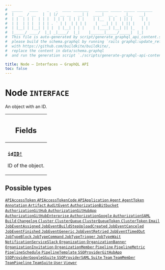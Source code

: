 ```yaml
---
#  _____   ____    _   _  ____ _______   ______ _____ _____ _______
#  |  __  / __   |  | |/ __ __   __| |  ____|  __ _   _|__   __|
#  | |  | | |  | | |  | | |  | | | |    | |__  | |  | || |    | |
#  | |  | | |  | | | . ` | |  | | | |    |  __| | |  | || |    | |
#  | |__| | |__| | | |  | |__| | | |    | |____| |__| || |_   | |
#  |_____/ ____/  |_| _|____/  |_|    |______|_____/_____|  |_|
#  This file is auto-generated by script/generate_graphql_api_content.sh,
#  please build the schema.graphql by running `rails graphql:update_reference_schema`
#  with https://github.com/buildkite/buildkite/,
#  replace the content in data/schema.graphql
#  and run the generation script `./scripts/generate-graphql-api-content.sh`.

title: Node – Interfaces – GraphQL API
toc: false
---
```

<!-- vale off -->
<h1 class="has-pills" data-algolia-exclude>
  Node
  <span class="pill pill--interface pill--normal-case pill--large"><code>INTERFACE</code></span>
</h1>
<!-- vale on -->


An object with an ID.

<table class="responsive-table responsive-table--single-column-rows">
  <thead>
    <th>
      <h2 data-algolia-exclude>Fields</h2>
    </th>
  </thead>
  <tbody>
    <tr><td><h3 class="is-small has-pills"><code>id</code><a href="/docs/apis/graphql/schemas/scalar/id" class="pill pill--scalar pill--normal-case pill--medium" title="Go to SCALAR ID"><code>ID!</code></a></h3><p>ID of the object.</p></td></tr>
  </tbody>
</table>






<h2 data-algolia-exclude>Possible types</h2>
<div><a href="/docs/apis/graphql/schemas/object/apiaccesstoken" class="pill pill--object pill--normal-case pill--large" title="Go to OBJECT APIAccessToken">
  <code>APIAccessToken</code>
</a>
<a href="/docs/apis/graphql/schemas/object/apiaccesstokencode" class="pill pill--object pill--normal-case pill--large" title="Go to OBJECT APIAccessTokenCode">
  <code>APIAccessTokenCode</code>
</a>
<a href="/docs/apis/graphql/schemas/object/apiapplication" class="pill pill--object pill--normal-case pill--large" title="Go to OBJECT APIApplication">
  <code>APIApplication</code>
</a>
<a href="/docs/apis/graphql/schemas/object/agent" class="pill pill--object pill--normal-case pill--large" title="Go to OBJECT Agent">
  <code>Agent</code>
</a>
<a href="/docs/apis/graphql/schemas/object/agenttoken" class="pill pill--object pill--normal-case pill--large" title="Go to OBJECT AgentToken">
  <code>AgentToken</code>
</a>
<a href="/docs/apis/graphql/schemas/object/annotation" class="pill pill--object pill--normal-case pill--large" title="Go to OBJECT Annotation">
  <code>Annotation</code>
</a>
<a href="/docs/apis/graphql/schemas/object/artifact" class="pill pill--object pill--normal-case pill--large" title="Go to OBJECT Artifact">
  <code>Artifact</code>
</a>
<a href="/docs/apis/graphql/schemas/object/auditevent" class="pill pill--object pill--normal-case pill--large" title="Go to OBJECT AuditEvent">
  <code>AuditEvent</code>
</a>
<a href="/docs/apis/graphql/schemas/object/authorizationbitbucket" class="pill pill--object pill--normal-case pill--large" title="Go to OBJECT AuthorizationBitbucket">
  <code>AuthorizationBitbucket</code>
</a>
<a href="/docs/apis/graphql/schemas/object/authorizationgithub" class="pill pill--object pill--normal-case pill--large" title="Go to OBJECT AuthorizationGitHub">
  <code>AuthorizationGitHub</code>
</a>
<a href="/docs/apis/graphql/schemas/object/authorizationgithubapp" class="pill pill--object pill--normal-case pill--large" title="Go to OBJECT AuthorizationGitHubApp">
  <code>AuthorizationGitHubApp</code>
</a>
<a href="/docs/apis/graphql/schemas/object/authorizationgithubenterprise" class="pill pill--object pill--normal-case pill--large" title="Go to OBJECT AuthorizationGitHubEnterprise">
  <code>AuthorizationGitHubEnterprise</code>
</a>
<a href="/docs/apis/graphql/schemas/object/authorizationgoogle" class="pill pill--object pill--normal-case pill--large" title="Go to OBJECT AuthorizationGoogle">
  <code>AuthorizationGoogle</code>
</a>
<a href="/docs/apis/graphql/schemas/object/authorizationsaml" class="pill pill--object pill--normal-case pill--large" title="Go to OBJECT AuthorizationSAML">
  <code>AuthorizationSAML</code>
</a>
<a href="/docs/apis/graphql/schemas/object/build" class="pill pill--object pill--normal-case pill--large" title="Go to OBJECT Build">
  <code>Build</code>
</a>
<a href="/docs/apis/graphql/schemas/object/changelog" class="pill pill--object pill--normal-case pill--large" title="Go to OBJECT Changelog">
  <code>Changelog</code>
</a>
<a href="/docs/apis/graphql/schemas/object/cluster" class="pill pill--object pill--normal-case pill--large" title="Go to OBJECT Cluster">
  <code>Cluster</code>
</a>
<a href="/docs/apis/graphql/schemas/object/clusterqueue" class="pill pill--object pill--normal-case pill--large" title="Go to OBJECT ClusterQueue">
  <code>ClusterQueue</code>
</a>
<a href="/docs/apis/graphql/schemas/object/clusterqueuetoken" class="pill pill--object pill--normal-case pill--large" title="Go to OBJECT ClusterQueueToken">
  <code>ClusterQueueToken</code>
</a>
<a href="/docs/apis/graphql/schemas/object/clustertoken" class="pill pill--object pill--normal-case pill--large" title="Go to OBJECT ClusterToken">
  <code>ClusterToken</code>
</a>
<a href="/docs/apis/graphql/schemas/object/email" class="pill pill--object pill--normal-case pill--large" title="Go to OBJECT Email">
  <code>Email</code>
</a>
<a href="/docs/apis/graphql/schemas/object/jobeventassigned" class="pill pill--object pill--normal-case pill--large" title="Go to OBJECT JobEventAssigned">
  <code>JobEventAssigned</code>
</a>
<a href="/docs/apis/graphql/schemas/object/jobeventbuildstepuploadcreated" class="pill pill--object pill--normal-case pill--large" title="Go to OBJECT JobEventBuildStepUploadCreated">
  <code>JobEventBuildStepUploadCreated</code>
</a>
<a href="/docs/apis/graphql/schemas/object/jobeventcanceled" class="pill pill--object pill--normal-case pill--large" title="Go to OBJECT JobEventCanceled">
  <code>JobEventCanceled</code>
</a>
<a href="/docs/apis/graphql/schemas/object/jobeventfinished" class="pill pill--object pill--normal-case pill--large" title="Go to OBJECT JobEventFinished">
  <code>JobEventFinished</code>
</a>
<a href="/docs/apis/graphql/schemas/object/jobeventgeneric" class="pill pill--object pill--normal-case pill--large" title="Go to OBJECT JobEventGeneric">
  <code>JobEventGeneric</code>
</a>
<a href="/docs/apis/graphql/schemas/object/jobeventretried" class="pill pill--object pill--normal-case pill--large" title="Go to OBJECT JobEventRetried">
  <code>JobEventRetried</code>
</a>
<a href="/docs/apis/graphql/schemas/object/jobeventtimedout" class="pill pill--object pill--normal-case pill--large" title="Go to OBJECT JobEventTimedOut">
  <code>JobEventTimedOut</code>
</a>
<a href="/docs/apis/graphql/schemas/object/jobtypeblock" class="pill pill--object pill--normal-case pill--large" title="Go to OBJECT JobTypeBlock">
  <code>JobTypeBlock</code>
</a>
<a href="/docs/apis/graphql/schemas/object/jobtypecommand" class="pill pill--object pill--normal-case pill--large" title="Go to OBJECT JobTypeCommand">
  <code>JobTypeCommand</code>
</a>
<a href="/docs/apis/graphql/schemas/object/jobtypetrigger" class="pill pill--object pill--normal-case pill--large" title="Go to OBJECT JobTypeTrigger">
  <code>JobTypeTrigger</code>
</a>
<a href="/docs/apis/graphql/schemas/object/jobtypewait" class="pill pill--object pill--normal-case pill--large" title="Go to OBJECT JobTypeWait">
  <code>JobTypeWait</code>
</a>
<a href="/docs/apis/graphql/schemas/object/notificationserviceslack" class="pill pill--object pill--normal-case pill--large" title="Go to OBJECT NotificationServiceSlack">
  <code>NotificationServiceSlack</code>
</a>
<a href="/docs/apis/graphql/schemas/object/organization" class="pill pill--object pill--normal-case pill--large" title="Go to OBJECT Organization">
  <code>Organization</code>
</a>
<a href="/docs/apis/graphql/schemas/object/organizationbanner" class="pill pill--object pill--normal-case pill--large" title="Go to OBJECT OrganizationBanner">
  <code>OrganizationBanner</code>
</a>
<a href="/docs/apis/graphql/schemas/object/organizationinvitation" class="pill pill--object pill--normal-case pill--large" title="Go to OBJECT OrganizationInvitation">
  <code>OrganizationInvitation</code>
</a>
<a href="/docs/apis/graphql/schemas/object/organizationmember" class="pill pill--object pill--normal-case pill--large" title="Go to OBJECT OrganizationMember">
  <code>OrganizationMember</code>
</a>
<a href="/docs/apis/graphql/schemas/object/pipeline" class="pill pill--object pill--normal-case pill--large" title="Go to OBJECT Pipeline">
  <code>Pipeline</code>
</a>
<a href="/docs/apis/graphql/schemas/object/pipelinemetric" class="pill pill--object pill--normal-case pill--large" title="Go to OBJECT PipelineMetric">
  <code>PipelineMetric</code>
</a>
<a href="/docs/apis/graphql/schemas/object/pipelineschedule" class="pill pill--object pill--normal-case pill--large" title="Go to OBJECT PipelineSchedule">
  <code>PipelineSchedule</code>
</a>
<a href="/docs/apis/graphql/schemas/object/pipelinetemplate" class="pill pill--object pill--normal-case pill--large" title="Go to OBJECT PipelineTemplate">
  <code>PipelineTemplate</code>
</a>
<a href="/docs/apis/graphql/schemas/object/ssoprovidergithubapp" class="pill pill--object pill--normal-case pill--large" title="Go to OBJECT SSOProviderGitHubApp">
  <code>SSOProviderGitHubApp</code>
</a>
<a href="/docs/apis/graphql/schemas/object/ssoprovidergooglegsuite" class="pill pill--object pill--normal-case pill--large" title="Go to OBJECT SSOProviderGoogleGSuite">
  <code>SSOProviderGoogleGSuite</code>
</a>
<a href="/docs/apis/graphql/schemas/object/ssoprovidersaml" class="pill pill--object pill--normal-case pill--large" title="Go to OBJECT SSOProviderSAML">
  <code>SSOProviderSAML</code>
</a>
<a href="/docs/apis/graphql/schemas/object/suite" class="pill pill--object pill--normal-case pill--large" title="Go to OBJECT Suite">
  <code>Suite</code>
</a>
<a href="/docs/apis/graphql/schemas/object/team" class="pill pill--object pill--normal-case pill--large" title="Go to OBJECT Team">
  <code>Team</code>
</a>
<a href="/docs/apis/graphql/schemas/object/teammember" class="pill pill--object pill--normal-case pill--large" title="Go to OBJECT TeamMember">
  <code>TeamMember</code>
</a>
<a href="/docs/apis/graphql/schemas/object/teampipeline" class="pill pill--object pill--normal-case pill--large" title="Go to OBJECT TeamPipeline">
  <code>TeamPipeline</code>
</a>
<a href="/docs/apis/graphql/schemas/object/teamsuite" class="pill pill--object pill--normal-case pill--large" title="Go to OBJECT TeamSuite">
  <code>TeamSuite</code>
</a>
<a href="/docs/apis/graphql/schemas/object/user" class="pill pill--object pill--normal-case pill--large" title="Go to OBJECT User">
  <code>User</code>
</a>
<a href="/docs/apis/graphql/schemas/object/viewer" class="pill pill--object pill--normal-case pill--large" title="Go to OBJECT Viewer">
  <code>Viewer</code>
</a>
</div>
